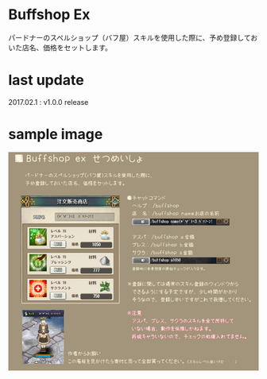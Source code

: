 # Buffshop Ex
パードナーのスペルショップ（バフ屋）スキルを使用した際に、予め登録しておいた店名、価格をセットします。  

# last update
2017.02.1 : v1.0.0 release

# sample image
![alt text](buffshop_ex/readme.jpg)
